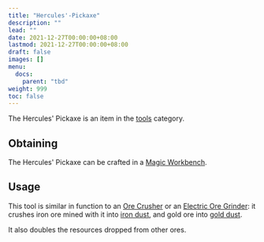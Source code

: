 ```yaml
---
title: "Hercules'-Pickaxe"
description: ""
lead: ""
date: 2021-12-27T00:00:00+08:00
lastmod: 2021-12-27T00:00:00+08:00
draft: false
images: []
menu: 
  docs:
    parent: "tbd"
weight: 999
toc: false
---
```


The Hercules' Pickaxe is an item in the [tools](/docs/slimefun/tools) category.

## Obtaining

The Hercules' Pickaxe can be crafted in a [Magic Workbench](/docs/slimefun/magic-workbench).

## Usage

This tool is similar in function to an [Ore Crusher](/docs/slimefun/ore-crusher) or an [Electric Ore Grinder](/docs/slimefun/electric-ore-grinder): it crushes iron ore mined with it into [iron dust](/docs/slimefun/iron-dust), and gold ore into [gold dust](/docs/slimefun/gold-dust).

It also doubles the resources dropped from other ores.
